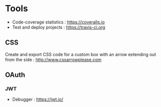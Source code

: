 # Tools

- Code-coverage statistics : https://coveralls.io
- Test and deploy projects : https://travis-ci.org

## CSS

Create and export CSS code for a custom box with an arrow extending out from the side : http://www.cssarrowplease.com

## OAuth

### JWT

- Debugger : https://jwt.io/

